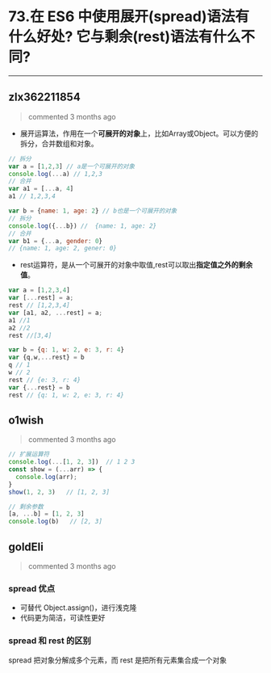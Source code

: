 
 # 73.在 ES6 中使用展开(spread)语法有什么好处? 它与剩余(rest)语法有什么不同? 
  
 ***
## zlx362211854 
 > commented 3 months ago 

* 展开运算法，作用在一个**可展开的对象**上，比如Array或Object。可以方便的拆分，合并数组和对象。

```javascript
// 拆分
var a = [1,2,3] // a是一个可展开的对象
console.log(...a) // 1,2,3
// 合并
var a1 = [...a, 4]
a1 // 1,2,3,4

var b = {name: 1, age: 2} // b也是一个可展开的对象
// 拆分
console.log({...b}) //  {name: 1, age: 2}
// 合并
var b1 = {...a, gender: 0}
// {name: 1, age: 2, gener: 0}

```

* rest运算符，是从一个可展开的对象中取值,rest可以取出**指定值之外的剩余值**。

```javascript
var a = [1,2,3,4]
var [...rest] = a;
rest // [1,2,3,4]
var [a1, a2, ...rest] = a;
a1 //1
a2 //2
rest //[3,4]

var b = {q: 1, w: 2, e: 3, r: 4}
var {q,w,...rest} = b
q // 1
w // 2
rest // {e: 3, r: 4}
var {...rest} = b
rest // {q: 1, w: 2, e: 3, r: 4}

```


## o1wish 
 > commented 3 months ago 


```javascript
// 扩展运算符
console.log(...[1, 2, 3])  // 1 2 3
const show = (...arr) => {
  console.log(arr);
}
show(1, 2, 3)   // [1, 2, 3]

// 剩余参数
[a, ...b] = [1, 2, 3]
console.log(b)   // [2, 3]

```
## goldEli 
 > commented 3 months ago 

### spread 优点

* 可替代 Object.assign()，进行浅克隆
* 代码更为简洁，可读性更好

### spread 和 rest 的区别

spread 把对象分解成多个元素，而 rest 是把所有元素集合成一个对象